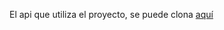 El api que utiliza el proyecto, se puede clona [aquí](https://github.com/montoyaguzman/trainers-express)
